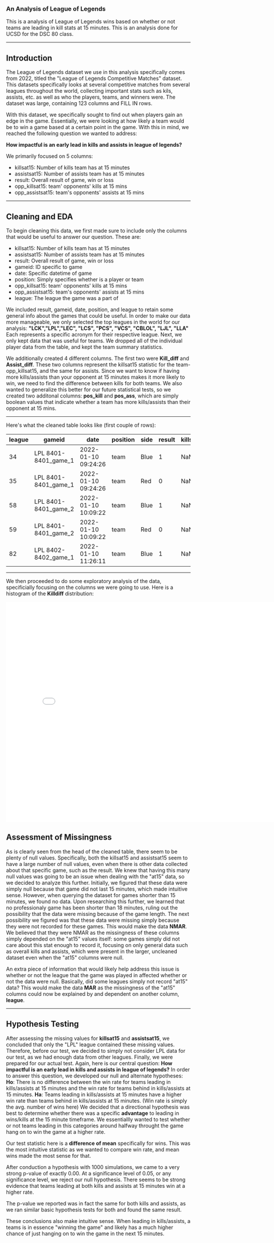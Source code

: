 ### An Analysis of League of Legends
This is a analysis of League of Legends wins based on whether or not teams are leading in kill stats at 15 minutes. This is an analysis done for UCSD for the DSC 80 class.

---

## Introduction
The League of Legends dataset we use in this analysis specifically comes from 2022, titled the "League of Legends Competitive Matches" dataset. This datasets specifically looks at several competitive matches from several leagues throughout the world, collecting important stats such as kils, assists, etc. as well as who the players, teams, and winners were. The dataset was large, containing 123 columns and FILL IN rows.

With this dataset, we specifically sought to find out when players gain an edge in the game. Essentially, we were looking at how likely a team would be to win a game based at a certain point in the game. With this in mind, we reached the following question we wanted to address:

**How impactful is an early lead in kills and assists in league of legends?**

We primarily focused on 5 columns:
- killsat15: Number of kills team has at 15 minutes
- assistsat15: Number of assists team has at 15 minutes
- result: Overall result of game, win or loss
- opp_killsat15: team' opponents' kills at 15 mins
- opp_assistsat15: team's opponents' assists at 15 mins

---

## Cleaning and EDA ##
To begin cleaning this data, we first made sure to include only the columns that would be useful to answer our question. These are:
- killsat15: Number of kills team has at 15 minutes
- assistsat15: Number of assists team has at 15 minutes
- result: Overall result of game, win or loss
- gameid: ID specific to game
- date: Specific datetime of game
- position: Simply specifies whether is a player or team
- opp_killsat15: team' opponents' kills at 15 mins
- opp_assistsat15: team's opponents' assists at 15 mins
- league: The league the game was a part of 

We included result, gameid, date, position, and league to retain some general info about the games that could be useful. In order to make our data more manageable, we only selected the top leagues in the world for our analysis: 
**"LCK","LPL","LEC", "LCS", "PCS", "VCS", "CBLOL", "LJL", "LLA"**
Each represents a specific acronym for their respective league. Next, we only kept data that was useful for teams. We dropped all of the individual player data from the table, and kept the team summary statistics. 

We additionally created 4 different columns. The first two were **Kill_diff** and **Assist_diff**. These two columns represent the killsat15 statistic for the team-opp_killsat15, and the same for assists. Since we want to know if having more kills/assists than your opponent at 15 minutes makes it more likely to win, we need to find the difference between kills for both teams. We also wanted to generalize this better for our future statistical tests, so we created two additonal columns: **pos_kill** and **pos_ass**, which are simply boolean values that indicate whether a team has more kills/assists than their opponent at 15 mins.

---
Here's what the cleaned table looks like (first couple of rows):


|league|gameid|date|position|side|result|killsat15|assistsat15|opp_killsat15|opp_assistsat15|gamelength
| ----------- | ----------- | ----------- | ----------- | ----------- | ----------- | ----------- | ----------- | ----------- | ----------- | ----------- |
|34|LPL	8401-8401_game_1|2022-01-10 09:24:26|team|Blue|1|NaN|NaN|NaN|NaN|1365|
|35|LPL	8401-8401_game_1|2022-01-10 09:24:26|team|Red|0|NaN|NaN|NaN|NaN|1365|
|58|LPL	8401-8401_game_2|2022-01-10 10:09:22|team|Blue|1|NaN|NaN|NaN|NaN|1444|
|59|LPL	8401-8401_game_2|2022-01-10 10:09:22|team|Red|0|NaN|NaN|NaN|NaN|1444|
|82|LPL	8402-8402_game_1|2022-01-10 11:26:11|team|Blue|1|NaN|NaN|NaN|NaN|1893|

---

We then proceeded to do some exploratory analysis of the data, specificially focusing on the columns we were going to use. Here is a histogram of the **Killdiff** distribution:
<iframe src="assets/kill-difference-distribution.html" width=800 height=600 frameBorder=0></iframe>


## Assessment of Missingness ##
As is clearly seen from the head of the cleaned table, there seem to be plenty of null values. Specifically, both the killsat15 and assistsat15 seem to have a large number of null values, even when there is other data collected about that specific game, such as the result. We knew that having this many null values was going to be an issue when dealing with the "at15" data, so we decided to analyze this further. Initially, we figured that these data were simply null because that game did not last 15 minutes, which made intuitive sense. However, when querying the dataset for games shorter than 15 minutes, we found no data. Upon researching this further, we learned that no professionaly game has been shorter than 18 minutes, ruling out the possibility that the data were missing because of the game length. The next possibility we figured was that these data were missing simply because they were not recorded for these games. This would make the data **NMAR**. We believed that they were NMAR as the missingness of these columns simply depended on the "at15" values itself: some games simply did not care about this stat enough to record it, focusing on only general data such as overall kills and assists, which were present in the larger, uncleaned dataset even when the "at15" columns were null. 

An extra piece of information that would likely help address this issue is whether or not the league that the game was played in affected whether or not the data were null. Basically, did some leagues simply not record "at15" data? This would make the data **MAR** as the missingness of the "at15" columns could now be explained by and dependent on another column, **league**. 

---

## Hypothesis Testing ##
After assessing the missing values for **killsat15** and **assistsat15**, we concluded that only the "LPL" league contained these missing values. Therefore, before our test, we decided to simply not consider LPL data for our test, as we had enough data from other leagues. Finally, we were prepared for our actual test. Again, here is our central question:
**How impactful is an early lead in kills and assists in league of legends?**
In order to answer this question, we developed our null and alternate hypotheses:
**Ho**: There is no difference between the win rate for teams leading in kills/assists at 15 minutes and the win rate for teams behind in kills/assists at 15 minutes.
**Ha**: Teams leading in kills/assists at 15 minutes have a higher win rate than teams behind in kills/assists at 15 minutes. 
(Win rate is simply the avg. number of wins here)
We decided that a directional hypothesis was best to determine whether there was a specific **advantage** to leading in wins/kills at the 15 minute timeframe. We essentiallly wanted to test whether or not teams leading in this categories around halfway throught the game hang on to win the game at a higher rate. 

Our test statistic here is a **difference of mean** specifically for wins. This was the most intuitive statistic as we wanted to compare win rate, and mean wins made the most sense for that. 

After conduction a hypothesis with 1000 simulations, we came to a very strong p-value of exactly 0.00. At a significance level of 0.05, or any significance level, we reject our null hypothesis. There seems to be strong evidence that teams leading at both kills and assists at 15 minutes win at a higher rate. 

The p-value we reported was in fact the same for both kills and assists, as we ran similar basic hypothesis tests for both and found the same result. 

These conclusions also make intuitive sense. When leading in kills/assists, a teams is in essence "winning the game" and likely has a much higher chance of just hanging on to win the game in the next 15 minutes. 
